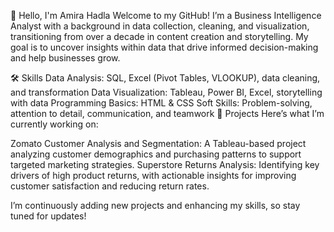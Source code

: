 👋 Hello, I'm Amira Hadla
Welcome to my GitHub! I’m a Business Intelligence Analyst with a background in data collection, cleaning, and visualization, transitioning from over a decade in content creation and storytelling. My goal is to uncover insights within data that drive informed decision-making and help businesses grow.

🛠️ Skills
Data Analysis: SQL, Excel (Pivot Tables, VLOOKUP), data cleaning, and transformation
Data Visualization: Tableau, Power BI, Excel, storytelling with data
Programming Basics: HTML & CSS
Soft Skills: Problem-solving, attention to detail, communication, and teamwork
🚀 Projects
Here’s what I’m currently working on:

Zomato Customer Analysis and Segmentation: A Tableau-based project analyzing customer demographics and purchasing patterns to support targeted marketing strategies.
Superstore Returns Analysis: Identifying key drivers of high product returns, with actionable insights for improving customer satisfaction and reducing return rates.

I’m continuously adding new projects and enhancing my skills, so stay tuned for updates!
